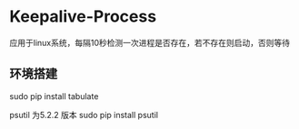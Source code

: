 # Keepalive-Process
应用于linux系统，每隔10秒检测一次进程是否存在，若不存在则启动，否则等待


## 环境搭建

sudo pip install tabulate

psutil 为5.2.2 版本
sudo pip install psutil
